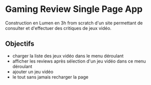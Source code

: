 # Gaming Review Single Page App

Construction en Lumen en 3h from scratch d'un site permettant de consulter et d'effectuer des critiques de jeux vidéo.

## Objectifs

- charger la liste des jeux vidéo dans le menu déroulant
- afficher les reviews après sélection d'un jeu vidéo dans ce menu déroulant
- ajouter un jeu vidéo
- le tout sans jamais recharger la page

